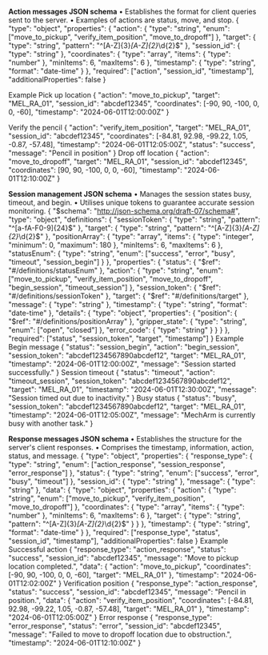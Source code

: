 **Action messages JSON schema**
•	Establishes the format for client queries sent to the server.
•	Examples of actions are status, move, and stop.
{
  "type": "object",
  "properties": {
    "action": {
      "type": "string",
      "enum": ["move_to_pickup", "verify_item_position", "move_to_dropoff"]
    },
    "target": {
      "type": "string",
      "pattern": "^[A-Z]{3}_[A-Z]{2}_\\d{2}$"
    },
    "session_id": {
      "type": "string"
    },
    "coordinates": {
      "type": "array",
      "items": {
        "type": "number"
      },
      "minItems": 6,
      "maxItems": 6
    },
    "timestamp": {
      "type": "string",
      "format": "date-time"
    }
  },
  "required": ["action", "session_id", "timestamp"],
  "additionalProperties": false
}

Example
Pick up location
{
  "action": "move_to_pickup",
  "target": "MEL_RA_01",
  "session_id": "abcdef12345",
  "coordinates": [-90, 90, -100, 0, 0, -60],
  "timestamp": "2024-06-01T12:00:00Z"
}

Verify the pencil
{
  "action": "verify_item_position",
  "target": "MEL_RA_01",
  "session_id": "abcdef12345",
  "coordinates": [-84.81, 92.98, -99.22, 1.05, -0.87, -57.48],
  "timestamp": "2024-06-01T12:05:00Z",
  "status": "success",
  "message": "Pencil in position"
}
Drop off location
{
  "action": "move_to_dropoff",
  "target": "MEL_RA_01",
  "session_id": "abcdef12345",
  "coordinates": [90, 90, -100, 0, 0, -60],
  "timestamp": "2024-06-01T12:10:00Z"
}

**Session management JSON schema**
•	Manages the session states busy, timeout, and begin. 
•	Utilises unique tokens to guarantee accurate session monitoring. 
{
  "$schema": "http://json-schema.org/draft-07/schema#",
  "type": "object",
  "definitions": {
    "sessionToken": {
      "type": "string",
      "pattern": "^[a-fA-F0-9]{24}$"
    },
    "target": {
      "type": "string",
      "pattern": "^[A-Z]{3}_[A-Z]{2}_\\d{2}$"
    },
    "positionArray": {
      "type": "array",
      "items": {
        "type": "integer",
        "minimum": 0,
        "maximum": 180
      },
      "minItems": 6,
      "maxItems": 6
    },
    "statusEnum": {
      "type": "string",
      "enum": ["success", "error", "busy", "timeout", "session_begin"]
    }
 },
  "properties": {
    "status": {
      "$ref": "#/definitions/statusEnum"
    },
    "action": {
      "type": "string",
      "enum": ["move_to_pickup", "verify_item_position", "move_to_dropoff", "begin_session", "timeout_session"]
    },
    "session_token": {
      "$ref": "#/definitions/sessionToken"
    },
    "target": {
      "$ref": "#/definitions/target"
    },
    "message": {
      "type": "string"
    },
    "timestamp": {
      "type": "string",
      "format": "date-time"
    },
    "details": {
      "type": "object",
      "properties": {
        "position": {
          "$ref": "#/definitions/positionArray"
        },
        "gripper_state": {
          "type": "string",
          "enum": ["open", "closed"]
        },
        "error_code": {
          "type": "string"
        }
      }
    }
  },
  "required": ["status", "session_token", "target", "timestamp"]
}
Example
Begin message
{
  "status": "session_begin",
  "action": "begin_session",
  "session_token": "abcdef1234567890abcdef12",
  "target": "MEL_RA_01",
  "timestamp": "2024-06-01T12:00:00Z",
  "message": "Session started successfully."
}
Session timeout 
{
  "status": "timeout",
  "action": "timeout_session",
  "session_token": "abcdef1234567890abcdef12",
  "target": "MEL_RA_01",
  "timestamp": "2024-06-01T12:30:00Z",
  "message": "Session timed out due to inactivity."
}
Busy status
{
  "status": "busy",
  "session_token": "abcdef1234567890abcdef12",
  "target": "MEL_RA_01",
  "timestamp": "2024-06-01T12:05:00Z",
  "message": "MechArm is currently busy with another task."
}

**Response messages JSON schema**
•	Establishes the structure for the server's client responses. 
•	Comprises the timestamp, information, action, status, and message. 
{
"type": "object",
  "properties": {
    "response_type": {
      "type": "string",
      "enum": ["action_response", "session_response", "error_response"]
    },
    "status": {
      "type": "string",
      "enum": ["success", "error", "busy", "timeout"]
    },
    "session_id": {
      "type": "string"
    },
    "message": {
      "type": "string"
    },
    "data": {
      "type": "object",
      "properties": {
        "action": {
          "type": "string",
          "enum": ["move_to_pickup", "verify_item_position", "move_to_dropoff"]
        },
        "coordinates": {
          "type": "array",
          "items": {
            "type": "number"
          },
          "minItems": 6,
          "maxItems": 6
},
        "target": {
          "type": "string",
          "pattern": "^[A-Z]{3}_[A-Z]{2}_\\d{2}$"
        }
      }
    },
    "timestamp": {
      "type": "string",
      "format": "date-time"
    }
  },
  "required": ["response_type", "status", "session_id", "timestamp"],
  "additionalProperties": false
}
Example
Successful action
{
  "response_type": "action_response",
  "status": "success",
  "session_id": "abcdef12345",
  "message": "Move to pickup location completed.",
  "data": {
    "action": "move_to_pickup",
    "coordinates": [-90, 90, -100, 0, 0, -60],
    "target": "MEL_RA_01"
  },
  "timestamp": "2024-06-01T12:02:00Z"
}
Verification position
{
  "response_type": "action_response",
  "status": "success",
  "session_id": "abcdef12345",
  "message": "Pencil in position.",
  "data": {
    "action": "verify_item_position",
    "coordinates": [-84.81, 92.98, -99.22, 1.05, -0.87, -57.48],
    "target": "MEL_RA_01"
  },
  "timestamp": "2024-06-01T12:05:00Z"
}
Error response
{
  "response_type": "error_response",
  "status": "error",
  "session_id": "abcdef12345",
  "message": "Failed to move to dropoff location due to obstruction.",
  "timestamp": "2024-06-01T12:10:00Z"
}
